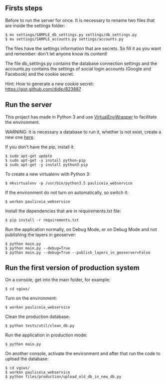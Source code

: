 ## Firsts steps

Before to run the server for once. It is necessary to rename two files that are inside the settings folder:

```
$ mv settings/SAMPLE_db_settings.py settings/db_settings.py
$ mv settings/SAMPLE_accounts.py settings/accounts.py
```

The files have the settings information that are secrets. So fill it as you want and remember: don't let anyone know its content!

The file db_settings.py contains the database connection settings and the accounts.py contains the settings of social login accounts (Google and Facebook) and the cookie secret.

Hint: How to generate a new cookie secret: https://gist.github.com/didip/823887


## Run the server

This project has made in Python 3 and use [VirtualEnvWrapper](http://www.arruda.blog.br/programacao/python/usando-virtualenvwrapper/) to facilitate the environment.

WARNING: It is necessary a database to run it, whether is not exist, create a new one [here](db_connection.md).

If you don't have the pip, install it:
```
$ sudo apt-get update
$ sudo apt-get -y install python-pip
$ sudo apt-get -y install python3-pip
```

To create a new virtualenv with Python 3:

```
$ mkvirtualenv -p /usr/bin/python3.5 pauliceia_webservice
```

If the environment do not turn on automatically, so switch it:

```
$ workon pauliceia_webservice
```

Install the dependencies that are in requirements.txt file:

```
$ pip install -r requirements.txt
```

Run the application normally, on Debug Mode, or on Debug Mode and not publishing the layers in geoserver:

```
$ python main.py
$ python main.py --debug=True
$ python main.py --debug=True --publish_layers_in_geoserver=False
```


## Run the first version of production system

On a console, get into the main folder, for example:

```
$ cd vgiws/
```

Turn on the environment:

```
$ workon pauliceia_webservice
```

Clean the production database:

```
$ python tests/util/clean_db.py
```

Run the application in production mode:

```
$ python main.py
```

On another console, activate the environment and after that run the code to upload the database:

```
$ cd vgiws/
$ workon pauliceia_webservice
$ python files/production/upload_old_db_in_new_db.py
```
